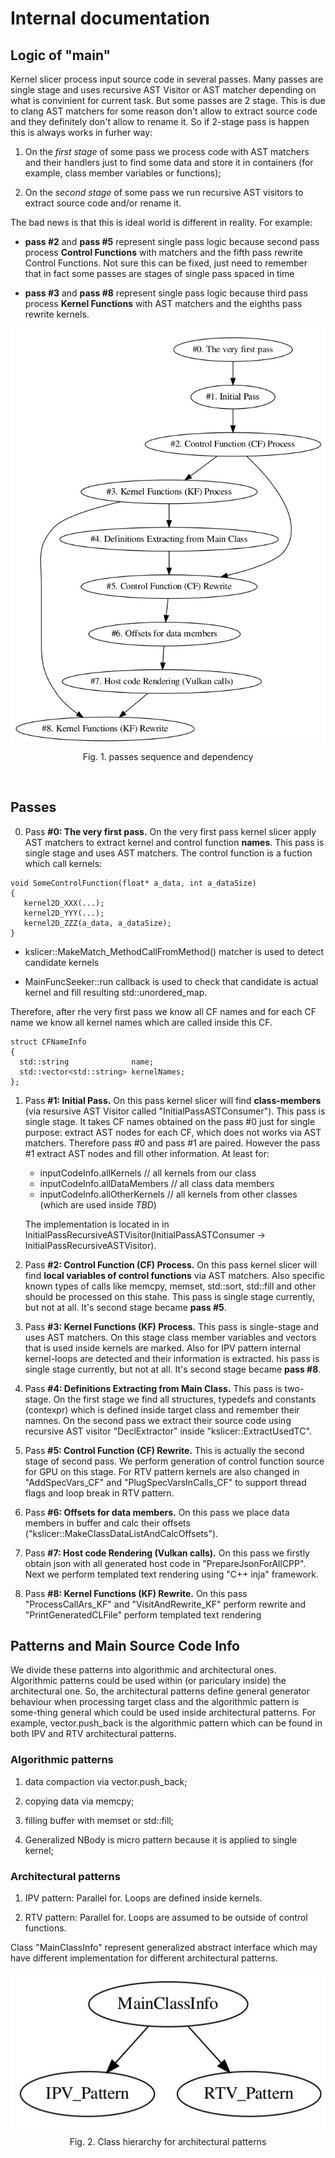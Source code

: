 # Internal documentation

## Logic of "main"

Kernel slicer process input source code in several passes. Many passes are single stage and uses recursive AST Visitor or AST matcher depending on what is convinient for current task.  But some passes are 2 stage. This is due to clang AST matchers for some reason don't allow to extract source code and they definitely don't allow to rename it. So if 2-stage pass is happen this is always works in furher way:

1. On the *first  stage* of some pass we process code with AST matchers and their handlers just to find some data and store it in containers (for example, class member variables or functions);

2. On the *second stage* of some pass we run recursive AST visitors to extract source code and/or rename it. 

The bad news is that this is ideal world is different in reality. For example:

*  **pass #2** and **pass #5** represent single pass logic because second pass process **Control Functions** with matchers and the fifth pass rewrite Control Functions. Not sure this can be fixed, just need to remember that in fact some passes are stages of single pass spaced in time

* **pass #3** and **pass #8** represent single pass logic because third pass process **Kernel Functions** with AST matchers and the eighths pass rewrite kernels.

<p align = "center"><img src="images/passes.jpg" align = "center"></p><p align = "center">Fig. 1. passes sequence and dependency </p><BR>

## Passes

0. Pass **\#0: The very first pass.** On the very first pass kernel slicer apply AST matchers to extract kernel and control function **names**. This pass is single stage and uses AST matchers. The control function is a fuction which call kernels:

```
void SomeControlFunction(float* a_data, int a_dataSize)
{
   kernel2D_XXX(...);
   kernel2D_YYY(...);
   kernel2D_ZZZ(a_data, a_dataSize);
}
```

  * kslicer::MakeMatch_MethodCallFromMethod() matcher is used to detect candidate kernels

  * MainFuncSeeker::run callback is used to check that candidate is actual kernel and fill resulting std::unordered_map. 


Therefore, after rhe very first pass we know all CF names and for each CF name we know all kernel names which are called inside this CF.

```
struct CFNameInfo
{
  std::string              name;
  std::vector<std::string> kernelNames;
};
```

1. Pass **\#1: Initial Pass.** On this pass kernel slicer will find **class-members** (via resursive AST Visitor called "InitialPassASTConsumer"). This pass is single stage. 
   It takes CF names obtained on the pass #0 just for single purpose: extract AST nodes for each CF, which does not works via AST matchers. Therefore pass #0 and pass #1 are paired.
   However the pass #1 extract AST nodes and fill other information. At least for:

   * inputCodeInfo.allKernels        // all kernels from our class
   * inputCodeInfo.allDataMembers    // all class data members
   * inputCodeInfo.allOtherKernels   // all kernels from other classes (which are used inside *TBD*)

   The implementation is located in in InitialPassRecursiveASTVisitor(InitialPassASTConsumer -> InitialPassRecursiveASTVisitor).

2. Pass **\#2: Control Function (CF) Process.** On this pass kernel slicer will find **local variables of control functions** via AST matchers. Also specific known types of calls like memcpy, memset, std::sort, std::fill and other should be processed on this stahe. This pass is single stage currently, but not at all. It's second stage became **pass #5**. 

3. Pass **\#3: Kernel Functions (KF) Process.** This pass is single-stage and uses AST matchers. On this stage class member variables and vectors that is used inside kernels are marked. Also for IPV pattern internal kernel-loops are detected and their information is extracted. his pass is single stage currently, but not at all. It's second stage became **pass #8**. 

4. Pass **\#4: Definitions Extracting from Main Class.** This pass is two-stage. On the first stage we find all structures, typedefs and constants (contexpr) which is defined inside target class and remember their namnes. On the second pass we extract their source code using recursive AST visitor "DeclExtractor" inside "kslicer::ExtractUsedTC".

5. Pass **\#5: Control Function (CF) Rewrite.** This is actually the second stage of second pass. We perform generation of control function source for GPU on this stage. For RTV pattern kernels are also changed in "AddSpecVars_CF" and "PlugSpecVarsInCalls_CF" to support thread flags and loop break in RTV pattern. 

6. Pass **\#6: Offsets for data members.**  On this pass we place data members in buffer and calc their offsets ("kslicer::MakeClassDataListAndCalcOffsets").  

7. Pass **\#7: Host code Rendering (Vulkan calls).** On this pass we firstly obtain json with all generated host code in "PrepareJsonForAllCPP". Next we perform templated text rendering using "C++ inja" framework.

8. Pass **\#8: Kernel Functions (KF) Rewrite.** On this pass "ProcessCallArs_KF" and "VisitAndRewrite_KF" perform rewrite and "PrintGeneratedCLFile" perform templated text rendering  

## Patterns and Main Source Code Info

We divide these patterns into algorithmic and architectural ones. Algorithmic patterns could be used within (or pariculary inside) the architectural one. So, the architectural patterns define general generator behaviour when processing target class and the algorithmic pattern is some-thing general which could be used inside architectural patterns. For example, vector.push_back is the algorithmic pattern which can be found in both IPV and RTV architectural patterns.

### Algorithmic patterns

1. data compaction via vector.push_back;

2. copying data via memcpy;

3. filling buffer with memset or std::fill; 

4. Generalized NBody is micro pattern because it is applied to single kernel; 

### Architectural patterns 

1. IPV pattern: Parallel for. Loops are defined inside kernels.

2. RTV pattern: Parallel for. Loops are assumed to be outside of control functions.

Class "MainClassInfo" represent generalized abstract interface which may have different implementation for different architectural patterns.  

<p align = "center"><img src="images/patterns.jpg" align = "center"></p><p align = "center">Fig. 2. Class hierarchy for architectural patterns </p><BR>
